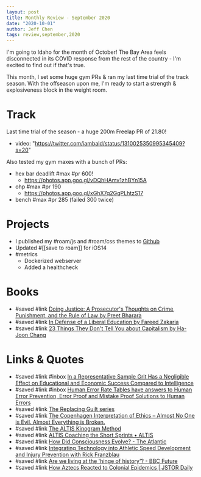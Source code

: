 ```yaml
---
layout: post
title: Monthly Review - September 2020
date: "2020-10-01"
author: Jeff Chen
tags: review,september,2020
---
```


I'm going to Idaho for the month of October! The Bay Area feels disconnected in its COVID response from the rest of the country - I'm excited to find out if that's true.

This month, I set some huge gym PRs & ran my last time trial of the track season. With the offseason upon me, I'm ready to start a strength & explosiveness block in the weight room.

<!-- excerpt -->

# Track

Last time trial of the season - a huge 200m Freelap PR of 21.80!

- video: "https://twitter.com/iambald/status/1310025350995345409?s=20"

Also tested my gym maxes with a bunch of PRs:

- hex bar deadlift #max #pr 600!
  - https://photos.app.goo.gl/vDQhHAmv1zhBYn15A
- ohp #max #pr 190
  - https://photos.app.goo.gl/xGhX7q2GqPLhtzS17
- bench #max #pr 285 (failed 300 twice)

# Projects

- I published my #roam/js and #roam/css themes to [Github](https://www.github.com/jchen1/roam-util)
- Updated #[[save to roam]] for iOS14
- #metrics
  - Dockerized webserver
  - Added a healthcheck

# Books

- #saved #link [Doing Justice: A Prosecutor's Thoughts on Crime, Punishment, and the Rule of Law by Preet Bharara](https://www.goodreads.com/en/book/show/43166269-doing-justice)
- #saved #link [In Defense of a Liberal Education by Fareed Zakaria](https://www.goodreads.com/book/show/25622814-in-defense-of-a-liberal-education)
- #saved #link [23 Things They Don't Tell You about Capitalism by Ha-Joon Chang](https://www.goodreads.com/book/show/8913542-23-things-they-don-t-tell-you-about-capitalism)

# Links & Quotes

- #saved #link #inbox [In a Representative Sample Grit Has a Negligible Effect on Educational and Economic Success Compared to Intelligence](https://www.gwern.net/docs/iq/2020-zissman.pdf)
- #saved #link #inbox [Human Error Rate Tables have answers to Human Error Prevention, Error Proof and Mistake Proof Solutions to Human Errors](https://www.lifetime-reliability.com/tutorials/reliability-engineering-tutorials/human_error_rate_table_insights/)
- #saved #link [The Replacing Guilt series](http://mindingourway.com/guilt/)
- #saved #link [The Copenhagen Interpretation of Ethics &#8211; Almost No One is Evil. Almost Everything is Broken.](https://blog.jaibot.com/the-copenhagen-interpretation-of-ethics/)
- #saved #link [The ALTIS Kinogram Method](https://simplifaster.com/articles/altis-kinogram-method/)
- #saved #link [ALTIS Coaching the Short Sprints &bull; ALTIS](https://altis.world/product/altis-coaching-the-short-sprints/)
- #saved #link [How Did Consciousness Evolve? - The Atlantic](https://www.theatlantic.com/science/archive/2016/06/how-consciousness-evolved/485558/)
- #saved #link [Integrating Technology into Athletic Speed Development and Injury Prevention with Rick Franzblau](https://simplifaster.com/articles/sport-technology-injury-prevention/)
- #saved #link [Are we living at the 'hinge of history'? - BBC Future](https://www.bbc.com/future/article/20200923-the-hinge-of-history-long-termism-and-existential-risk)
- #saved #link [How Aztecs Reacted to Colonial Epidemics | JSTOR Daily](https://daily.jstor.org/how-aztecs-reacted-to-colonial-epidemics/)
